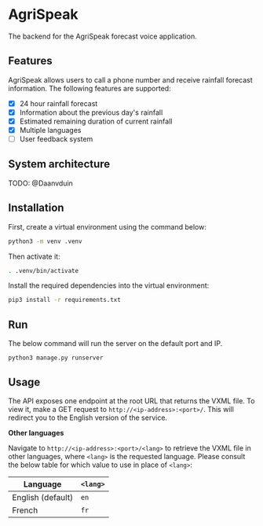 # AgriSpeak

The backend for the AgriSpeak forecast voice application.

## Features

AgriSpeak allows users to call a phone number and receive rainfall forecast information. The following features are supported:
- [x] 24 hour rainfall forecast
- [x] Information about the previous day's rainfall 
- [x] Estimated remaining duration of current rainfall
- [x] Multiple languages
- [ ] User feedback system

## System architecture

TODO: @Daanvduin

## Installation

First, create a virtual environment using the command below:

```sh
python3 -m venv .venv
```

Then activate it:

```sh
. .venv/bin/activate
```

Install the required dependencies into the virtual environment:

```sh
pip3 install -r requirements.txt
```

## Run

The below command will run the server on the default port and IP.

```
python3 manage.py runserver
```

## Usage

The API exposes one endpoint at the root URL that returns the VXML file. To view it, make a GET request to `http://<ip-address>:<port>/`. This will redirect you to the English version of the service. 

**Other languages**

Navigate to `http://<ip-address>:<port>/<lang>` to retrieve the VXML file in other languages, where `<lang>` is the requested language. Please consult the below table for which value to use in place of `<lang>`:

|Language|`<lang>`|
|--------|--------|
|English (default)|`en`|
|French|`fr`| 

